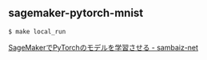 ## sagemaker-pytorch-mnist

```
$ make local_run
```

[SageMakerでPyTorchのモデルを学習させる - sambaiz-net](https://www.sambaiz.net/article/287/)
